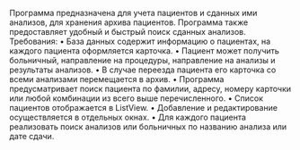 Программа предназначена для учета пациентов и сданных ими анализов, для хранения архива пациентов. Программа также предоставляет удобный и быстрый поиск сданных анализов. 
Требования: 
•	База данных содержит информацию о пациентах, на каждого пациента оформляется карточка.
•	Пациент может получить больничный, направление на процедуры, направление на анализы и результаты анализов.
•	В случае переезда пациента его карточка со всеми анализами перемещается в архив. 
•	Программа предусматривает поиск пациента по фамилии, адресу, номеру карточки или любой комбинации из всего выше перечисленного.
•	Список пациентов отображается в ListView.
•	Добавление и редактирование осуществляется в отдельных окнах.
•	Для каждого пациента реализовать поиск анализов или больничных по названию анализа или дате сдачи.
